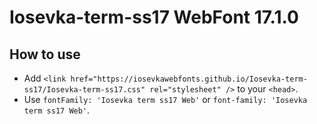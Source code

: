 # Iosevka-term-ss17 WebFont 17.1.0

## How to use

- Add `<link href="https://iosevkawebfonts.github.io/Iosevka-term-ss17/Iosevka-term-ss17.css" rel="stylesheet" />` to your `<head>`.
- Use `fontFamily: 'Iosevka term ss17 Web'` or `font-family: 'Iosevka term ss17 Web'`.
